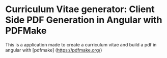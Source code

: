 # Curriculum Vitae generator: Client Side PDF Generation in Angular with PDFMake

This is a application made to create a curriculum vitae and build a pdf in angular with [pdfmake] (https://pdfmake.org/)
